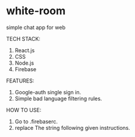 # white-room
simple chat app for web

TECH STACK:
1. React.js
2. CSS
3. Node.js
4. Firebase

FEATURES:
1. Google-auth single sign in.
2. Simple bad language filtering rules.

HOW TO USE:
1. Go to .firebaserc.
2. replace The string following given instructions.
